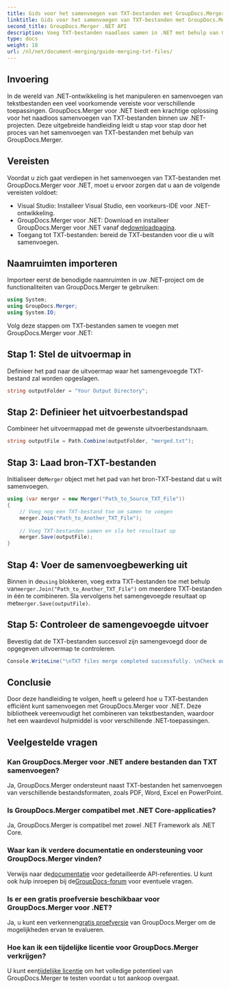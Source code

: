 ```yaml
---
title: Gids voor het samenvoegen van TXT-bestanden met GroupDocs.Merger voor .NET
linktitle: Gids voor het samenvoegen van TXT-bestanden met GroupDocs.Merger voor .NET
second_title: GroupDocs.Merger .NET API
description: Voeg TXT-bestanden naadloos samen in .NET met behulp van GroupDocs.Merger. Stapsgewijze handleiding voor ontwikkelaars. Documentatie en ondersteuning beschikbaar.
type: docs
weight: 18
url: /nl/net/document-merging/guide-merging-txt-files/
---
```

## Invoering
In de wereld van .NET-ontwikkeling is het manipuleren en samenvoegen van tekstbestanden een veel voorkomende vereiste voor verschillende toepassingen. GroupDocs.Merger voor .NET biedt een krachtige oplossing voor het naadloos samenvoegen van TXT-bestanden binnen uw .NET-projecten. Deze uitgebreide handleiding leidt u stap voor stap door het proces van het samenvoegen van TXT-bestanden met behulp van GroupDocs.Merger.
## Vereisten
Voordat u zich gaat verdiepen in het samenvoegen van TXT-bestanden met GroupDocs.Merger voor .NET, moet u ervoor zorgen dat u aan de volgende vereisten voldoet:
- Visual Studio: Installeer Visual Studio, een voorkeurs-IDE voor .NET-ontwikkeling.
-  GroupDocs.Merger voor .NET: Download en installeer GroupDocs.Merger voor .NET vanaf de[downloadpagina](https://releases.groupdocs.com/merger/net/).
- Toegang tot TXT-bestanden: bereid de TXT-bestanden voor die u wilt samenvoegen.

## Naamruimten importeren
Importeer eerst de benodigde naamruimten in uw .NET-project om de functionaliteiten van GroupDocs.Merger te gebruiken:
```csharp
using System; 
using GroupDocs.Merger;
using System.IO;
```

Volg deze stappen om TXT-bestanden samen te voegen met GroupDocs.Merger voor .NET:
## Stap 1: Stel de uitvoermap in
Definieer het pad naar de uitvoermap waar het samengevoegde TXT-bestand zal worden opgeslagen.
```csharp
string outputFolder = "Your Output Directory";
```
## Stap 2: Definieer het uitvoerbestandspad
Combineer het uitvoermappad met de gewenste uitvoerbestandsnaam.
```csharp
string outputFile = Path.Combine(outputFolder, "merged.txt");
```
## Stap 3: Laad bron-TXT-bestanden
 Initialiseer de`Merger` object met het pad van het bron-TXT-bestand dat u wilt samenvoegen.
```csharp
using (var merger = new Merger("Path_to_Source_TXT_File"))
{
    // Voeg nog een TXT-bestand toe om samen te voegen
    merger.Join("Path_to_Another_TXT_File");
    
    // Voeg TXT-bestanden samen en sla het resultaat op
    merger.Save(outputFile);
}
```
## Stap 4: Voer de samenvoegbewerking uit
 Binnen in de`using` blokkeren, voeg extra TXT-bestanden toe met behulp van`merger.Join("Path_to_Another_TXT_File")` om meerdere TXT-bestanden in één te combineren. Sla vervolgens het samengevoegde resultaat op met`merger.Save(outputFile)`.
## Stap 5: Controleer de samengevoegde uitvoer
Bevestig dat de TXT-bestanden succesvol zijn samengevoegd door de opgegeven uitvoermap te controleren.
```csharp
Console.WriteLine("\nTXT files merge completed successfully. \nCheck output in {0}", outputFolder);
```

## Conclusie
Door deze handleiding te volgen, heeft u geleerd hoe u TXT-bestanden efficiënt kunt samenvoegen met GroupDocs.Merger voor .NET. Deze bibliotheek vereenvoudigt het combineren van tekstbestanden, waardoor het een waardevol hulpmiddel is voor verschillende .NET-toepassingen.

## Veelgestelde vragen
### Kan GroupDocs.Merger voor .NET andere bestanden dan TXT samenvoegen?
Ja, GroupDocs.Merger ondersteunt naast TXT-bestanden het samenvoegen van verschillende bestandsformaten, zoals PDF, Word, Excel en PowerPoint.
### Is GroupDocs.Merger compatibel met .NET Core-applicaties?
Ja, GroupDocs.Merger is compatibel met zowel .NET Framework als .NET Core.
### Waar kan ik verdere documentatie en ondersteuning voor GroupDocs.Merger vinden?
 Verwijs naar de[documentatie](https://reference.groupdocs.com/merger/net/) voor gedetailleerde API-referenties. U kunt ook hulp inroepen bij de[GroupDocs-forum](https://forum.groupdocs.com/c/merger/32) voor eventuele vragen.
### Is er een gratis proefversie beschikbaar voor GroupDocs.Merger voor .NET?
 Ja, u kunt een verkennen[gratis proefversie](https://releases.groupdocs.com/) van GroupDocs.Merger om de mogelijkheden ervan te evalueren.
### Hoe kan ik een tijdelijke licentie voor GroupDocs.Merger verkrijgen?
 U kunt een[tijdelijke licentie](https://purchase.groupdocs.com/temporary-license/) om het volledige potentieel van GroupDocs.Merger te testen voordat u tot aankoop overgaat.